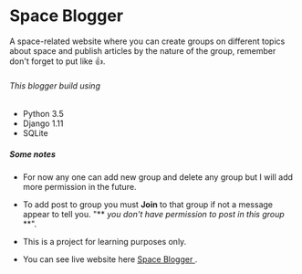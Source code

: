 # Space Blogger

A space-related website where you can create groups on different topics about space and publish articles by the nature of the group, remember don't forget to put like 👍.

###### This blogger build using

- Python 3.5
- Django 1.11
- SQLite


##### Some notes
* For now any one can add new group and delete any group but I will add more permission in the future.
* To add post to group you must **Join** to that group if not a message appear to tell you. "** *you don't have permission to post in this group* **".
* This is a project for learning purposes only.

* You can see live website here [Space Blogger ](boshi.pythonanywhere.com).
